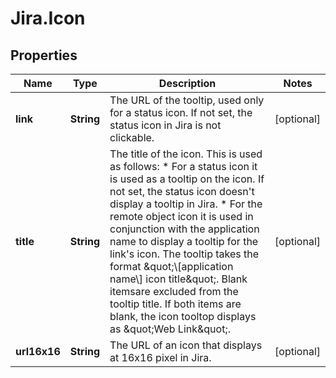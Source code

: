 # Jira.Icon

## Properties

Name | Type | Description | Notes
------------ | ------------- | ------------- | -------------
**link** | **String** | The URL of the tooltip, used only for a status icon. If not set, the status icon in Jira is not clickable. | [optional] 
**title** | **String** | The title of the icon. This is used as follows:   *  For a status icon it is used as a tooltip on the icon. If not set, the status icon doesn&#39;t display a tooltip in Jira.  *  For the remote object icon it is used in conjunction with the application name to display a tooltip for the link&#39;s icon. The tooltip takes the format \&quot;\\[application name\\] icon title\&quot;. Blank itemsare excluded from the tooltip title. If both items are blank, the icon tooltop displays as \&quot;Web Link\&quot;. | [optional] 
**url16x16** | **String** | The URL of an icon that displays at 16x16 pixel in Jira. | [optional] 


